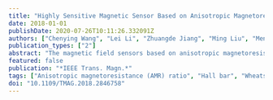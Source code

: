 ```yaml
---
title: "Highly Sensitive Magnetic Sensor Based on Anisotropic Magnetoresistance Effect"
date: 2018-01-01
publishDate: 2020-07-26T10:11:26.332091Z
authors: ["Chenying Wang", "Lei Li", "Zhuangde Jiang", "Ming Liu", "Mengmeng Guan", "Bin Peng", "Wei Ren", "Ziyao Zhou", "Ming Liu"]
publication_types: ["2"]
abstract: "The magnetic field sensors based on anisotropic magnetoresistance (AMR) effect have been widely used in data storage, navigation, and medical diagnosis. However, the AMR effect of metal materials is relatively weak with an AMR ratio below 2%, which results in low voltage output. In order to improve the sensitivity of weak magnetic fields, we optimize the structure of the AMR sensor with a specific photolithographic process. We use two different designs of Hall bar and Wheatstone bridge with similar barber pole structures, and investigate the angular dependence as well as magnetic field dependence of AMR ratio and voltage output. With Wheatstone bridge, the magnetoresistance leads to a voltage output without dc components. The NiFe magnetic layer and the Au electrode are patterned into a highly conductive barber poles structure, and a high voltage output ratio of about 80% is obtained. At the same time, we achieve a high sensitivity of about 4.3 Oe-1, which implies potential applications in AMR effect-based magnetic field sensors."
featured: false
publication: "*IEEE Trans. Magn.*"
tags: ["Anisotropic magnetoresistance (AMR) ratio", "Hall bar", "Wheatstone bridge", "magnetic field sensor"]
doi: "10.1109/TMAG.2018.2846758"
---
```


